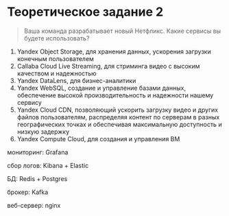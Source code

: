 # Теоретическое задание 2

> Ваша команда разрабатывает новый Нетфликс. Какие сервисы вы будете использовать?

1. Yandex Object Storage, для хранения данных, ускорения загрузки конечным пользователем
2. Callaba Cloud Live Streaming, для стриминга видео с высоким качеством и надежностью
3. Yandex DataLens, для бизнес-аналитики
4. Yandex WebSQL, создание и управление базами данных, обеспечение высокой производительность и надежности нашему сервису
5. Yandex Cloud CDN, позволяющий ускорить загрузку видео и других файлов пользователям, распределяя контент по серверам в разных географических точках и обеспечивая максимальную доступность и низкую задержку
6. Yandex Compute Cloud, для создания и управления ВМ

мониторинг: Grafana

сбор логов: Kibana + Elastic

БД: Redis + Postgres

брокер: Kafka

веб-сервер: nginx
